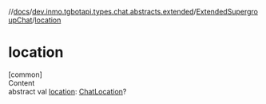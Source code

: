 //[docs](../../../index.md)/[dev.inmo.tgbotapi.types.chat.abstracts.extended](../index.md)/[ExtendedSupergroupChat](index.md)/[location](location.md)



# location  
[common]  
Content  
abstract val [location](location.md): [ChatLocation](../../dev.inmo.tgbotapi.types/-chat-location/index.md)?  



